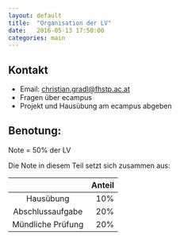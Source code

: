 ```yaml
---
layout: default
title:  "Organisation der LV"
date:   2016-05-13 17:50:00
categories: main
---
```


## Kontakt

* Email: <christian.gradl@fhstp.ac.at>
* Fragen über ecampus
* Projekt und Hausübung am ecampus abgeben

## Benotung:

Note = 50% der LV

Die Note in diesem Teil setzt sich zusammen aus:

|                             | Anteil  |
|:---------------------------:| -------:|
| Hausübung                   |   10%   |
| Abschlussaufgabe            |   20%   |
| Mündliche Prüfung           |   20%   |
